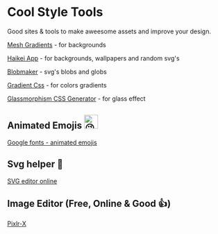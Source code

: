 # Cool Style Tools

Good sites & tools to make aweesome assets and improve your design.

[Mesh Gradients](https://www.magicpattern.design/tools/mesh-gradients) - for backgrounds

[Haikei App](https://app.haikei.app/) - for backgrounds, wallpapers and random svg's

[Blobmaker](https://www.blobmaker.app/) - svg's blobs and globs

[Gradient Css](https://cssgradient.io/) - for colors gradients

[Glassmorphism CSS Generator](https://css.glass/) - for glass effect

## Animated Emojis <img src="https://fonts.gstatic.com/s/e/notoemoji/latest/1f609/512.gif" alt="😉" width="32" height="32">

[Google fonts - animated emojis](https://googlefonts.github.io/noto-emoji-animation/)

## Svg helper 🧰

[SVG editor online](https://svgeditoronline.com/editor/)

## Image Editor (Free, Online & Good 👍)
[Pixlr-X](https://pixlr.com/br/x/)